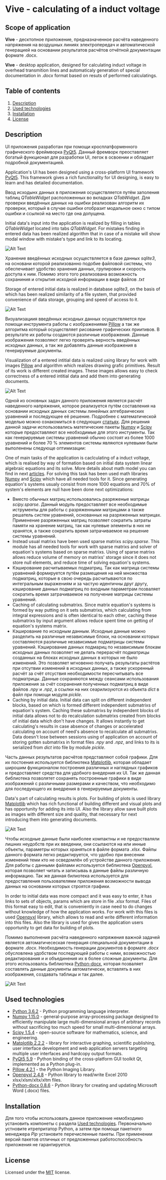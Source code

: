# Vive - calculating of a induct voltage

## Scope of application 
**Vive** - десктопное приложение, предназначенное расчёта наведенного напряжения на воздушных линиях электропередач и автоматической генерацией на основании результатов расчётов отчётной документации формате .docx.

**Vive** - desktop application, designed for calculating induct voltage in overhead transmition lines and automaticaly generation of special documentation in *.docx* format based on resuts of performed calculatings.


## Table of contents

  1. [Description](#Description)
  2. [Used technologies](#Used-technologies)
  3. [Installation](#Installation)
  4. [License](#License)

## Description

UI приложения разработан при помощи кросплатформенного графического фреймворка [PyQt5](https://pypi.org/project/PyQt5/5.9/). Данный фремворк преоставляет богатый функционал для разработки UI, легок в освоении и обладает подробной документацией. 

Application's UI has been designed using a cross-platform UI framework [PyQt5](https://pypi.org/project/PyQt5/5.9/). This framework gives a rich functionality for UI designing, is easy to learn and has detailed documentation.

Ввод исходынх данных в приложения осуществляется путём заполения таблиц *QTableWidget* расположенных во вкладках *QTabWidget*. Для проверки введённых данных на ошибки реализован алгоритм их проверки, который в случае ошибки отобразит модальное окно с типом ошибки и ссылкой на место где она допущена.

Initial data's input into the application is realized by filling in tables *QTableWidget* located into tabs *QTabWidget*. For mistakes finding in entered data  has been realized algorithm that in case of a mistake will show modal window with mistake's type and link to its locating.

![Alt Text](.github/images/vlid.png)

Хранение введённых исходных осуществляется в  базе данных *sqlite3*, на основани которой реализованно подобие файловой системы, что обеспечивает удобство хранения данных, групировки и скорость доступа к ним. Помимо этого того реализована возможность сохраниния и открытия исходной информации в виде файлов *.txt*

Storage of entered initial data is realized in database *sqlite3*, on the basis of which has been realized similarity of a file system, that provided convenience of data storage, grouping and  speed of access to it.

![Alt Text](.github/images/bd.png)

Визуализациия введённых исходных данных осуществляется при помощи инструмента работы с изображениями [Pillow](https://pypi.org/project/Pillow/4.2.1/) а так же алгоритма который осуществляет рисование графических приитивов. В результате их работы создаются различные изображения. Данные изображения позволяют легко проверять верность введённых исходных данных, а так же добавлять данные изображения в генерируемые документы.

Visualization of a entered intitial data is realized using library for work with images [Pillow](https://pypi.org/project/Pillow/4.2.1/) and algorithm which realizes drawing grafic primitives. Result of its work is different created images. These images allows easy to check correctness of a entered intitial data and add them into generating documents.

![Alt Text](.github/images/ss.png)

Одной из основных задач данного приложения является расчёт наведенного напряжения, которое реализуется путём составления на основании исходных данных системы линейных алгебраических уравнений и последующее её решение. Подробнее с математической моделью можно ознакомиться в следующих [статьях](https://disk.yandex.by/d/FrIEF12qER-tWQ?w=1). Для решения данной задачи использовались матетические пакеты [Numpy](https://pypi.org/project/numpy/1.15.0/) и [Scipy](https://pypi.org/project/scipy/1.5.4/) которые предоставляют все необходимые для этого инстументы. Так как генерируемые системы уравнений обычно состоят из более 1000 уравнений и более 70 % элементов системы  являются нулевыми были выполенены следующе оптимизации:

One of main tasks of the application is caclculating of a induct voltage, which is realised by way of formation based on initial data system linear algebraic equations and its solve. More details about math model you can find in next [articles](https://disk.yandex.by/d/FrIEF12qER-tWQ?w=1). For solving this task has been used math libraries [Numpy](https://pypi.org/project/numpy/1.15.0/) and [Scipy](https://pypi.org/project/scipy/1.5.4/) which have all needed tools for it. Since generating equation's systems usualy consist from more 1000 equations and 70% of system's elements are null have been done next optimizations:

- Вместо обычных матриц использовались разряженые матрицы *scipy.sparse*. Данный модуль предоставляет все необходимые иструменты для работы с разряженными матрицами а также решатель систем уравнений, основанных на разряженных матрицах. Применение разряженных матриц позволяет сократить затраты памяти на хранение матриц, так как нулевые элементы в них не хранятся, а также сократить время затрачиваемое на решение системы уравнений.
- Instead usual matrixs have been used sparse matrixs *scipy.sparse*. This module has all needed tools for work with sparse matrixs and solver of equation's systems based on sparse matrixs. Using of sparse matrixs allows reduce volume of memory on matrixs' storage  since it does not store null elements, and reduce time of solving equation's systems.
- Кэширование расчитываемых подматриц. Так как матрица системы уравнений формируется путём размещения на ней множества подматриц, которые в свою очередь расчитываются по интегральным выражениям и за частую идентичны друг другу, кэширование данных подматриц по входным параметрам позваляет сократить время затрачиваемое на получение матрицы системы уравнений.
- Caching of calculating submatrixs. Since matrix equation's systems is formed by way putting on it sets submatrixs, which calculating from integral expressions and is often identical to each other, caching these submatrixs by input argument allows reduce spent time on getting of equation's systems matrix.
- Кэширование по исходным данным. Исходные данные можно разделить на различные независимые блоки, на основании которых составляются различные независимые подматрицы системы уравнений. Кэширование данных подмариц  по независимым блокам исходных данных позволяет не делать перерасчёт подматрицы созданных на блоках исходных данных в которых не было изменений. Это позволяет мгновенно получать результаты растётов при отсутвии изменений в исходных данных, а также ускоренный расчёт за счёт отсуствия необходимости пересчитывать все подматрицы. Данные сохраняются между сеансами использования приложения за счёт сохранения полученных подматриц в виде файлов *.npy* и *.npz*, а ссылки на них сеарилизуются из обьекта *dict* в файл при помощи модуля *pickle*.
- Caching by initial data. Initial data can split on different independent blocks, based on which is formed different independent submatrixs of equation's system. Caching these submatrixs by independent blocks of initial data allows not to do recalculation submatrixs created from blocks of initial data which don't have changes. It allows instantly to get calculating's results in case absence of changes or accelerated calculating on account of need's absence to recalculate all submatrixs. Data doesn't lose  between sessions using of application on account of storing  gotten submatrixs in format files *.npy* and *.npz*, and links to its is serialized from *dict* into file by module *pickle*.

Часть данных результатов расчётов представляют собой графики. Для их постоения используется библиотека [Matplotlib](https://pypi.org/project/matplotlib/2.2.2/), которая обладает широшим функционалом построения различных и наглядных графиков и предоставляет средства для удобного внедерния их UI. Так же данная библиотека позволятет сохранять построенные графики в виде изображений с различными размерами и качеством, что необходимо для последующего их внедрения в генерируемые документы.

Data's part of calculating results is plots. For building of plots is used library [Matplotlib](https://pypi.org/project/matplotlib/2.2.2/) which has rich functional of building different and visual plots and has opportunity for adding its into UI. Also the library allow save built plots as images with different size and quality, that necessary for next introducing them into generating documents.

![Alt Text](.github/images/noz.png)

Чтобы исходные данные были наиболее компактны и не предостваляли лишних неудобств при их введении, они ссылаются на или инные объекты, параметры которых храняться в файле формата *.xlsx*. Файлы данного формата легко редактируется, что удобно при внесении изменений теми кто не осведомлён об устройстве данного приложения. Для работы с данными файлами используется библиотека [Openpyxl](https://pypi.org/project/openpyxl/2.4.8/), которая позволяет читать и записываь в данные файлы различную информацию. Так же данная билиотека используется для предоставления пользователями приложения возможности вывода данных на основании которых строятся графики.

In order to initial data was more compact and it was easy to enter, it has links  to sets of objects, params which are store in file *.xlsx* format. Files of this format easy to edit, that is conveniently in case need to do changes without knowledge of how the application works. For  work with this files is used [Openpyxl](https://pypi.org/project/openpyxl/2.4.8/) library, which allows to read and write different information into this files. Also the library is used for gives the application users opportunity to get data for building of plots.

Помимо выполнения расчёта наведенного напряжения важной задачей является автоматичесеская генерация специальной документации в формате *.docx*. Необходимость генерации документов в формате *.docx* обусловлена удобством последующей работы с ними, возможностью редактирования и и объединения их в более сложные документы. Для этого испоьзовалсь библиотека [Python-docx](https://pypi.org/project/python-docx/0.8.6/), которая позваляет составлять данные документы автоматически, вставлять в них изображения, создавать таблицы и так далее. 

![Alt Text](.github/images/dcx.png)

## Used technologies

- [Python 3.6.2](https://www.python.org/downloads/) - Python programming language interpreter.
- [Numpy 1.15.0](https://pypi.org/project/numpy/1.15.0/) - general-purpose array-processing package designed to efficiently manipulate large multi-dimensional arrays of arbitrary records without sacrificing too much speed for small multi-dimensional arrays.
- [Scipy 1.5.4](https://pypi.org/project/scipy/1.5.4/) - open-source software for mathematics, science, and engineering.
- [Matplotlib 2.2.2](https://pypi.org/project/matplotlib/2.2.2/) - library for interactive graphing, scientific publishing, user interface development and web application servers targeting multiple user interfaces and hardcopy output formats.
- [PyQt5 5.9](https://pypi.org/project/PyQt5/5.9/) - Python binding of the cross-platform GUI toolkit Qt, implemented as a Python plug-in.
- [Pillow 4.2.1](https://pypi.org/project/Pillow/4.2.1/) - the Python Imaging Library.
- [Openpyxl 2.4.8](https://pypi.org/project/openpyxl/2.4.8/) - Python library to read/write Excel 2010 xlsx/xlsm/xltx/xltm files.
- [Python-docx 0.8.6](https://pypi.org/project/python-docx/0.8.6/) - Python library for creating and updating Microsoft Word (.docx) files.


## Installation 
Для того чтобы использовать данное приложение немобходимо установить компонеты с раздела [Used technologies](#Used-technologies). Первоначально устновите итрепритатор Python, а затем при помощи пакетного менеджера *Pip* установите перечисленные пакеты. При применении версий пакетов отличных от предложенных работоспособность приложения не гарантируется.


## License 
Licensed under the [MIT](LICENSE.txt) license.	

